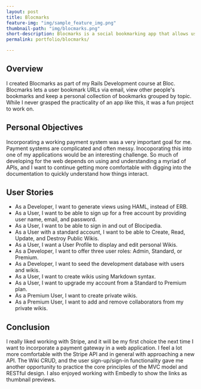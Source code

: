 ```yaml
---
layout: post
title: Blocmarks
feature-img: "img/sample_feature_img.png"
thumbnail-path: "img/blocmarks.png"
short-description: Blocmarks is a social bookmarking app that allows users to email, manage and share bookmarks and URLs.
permalink: portfolio/blocmarks/

---
```

## Overview

I created Blocmarks as part of my Rails Development course at Bloc.  Blocmarks lets a user bookmark URLs via email, view other people's bookmarks and keep a personal collection of bookmarks grouped by topic.  While I never grasped the practicality of an app like this, it was a fun project to work on.

## Personal Objectives

Incorporating a working payment system was a very important goal for me.  Payment systems are complicated and often messy.  Inocoporating this into one of my applications would be an interesting challenge.  So much of developing for the web depends on using and understanding a myriad of APIs, and I want to continue getting more comfortable with digging into the documentation to quickly understand how things interact.

## User Stories

* As a Developer, I want to generate views using HAML, instead of ERB.
* As a User, I want to be able to sign up for a free account by providing user name, email, and password.
* As a User, I want to be able to sign in and out of Blocipedia.
* As a User with a standard account, I want to be able to Create, Read, Update, and Destroy Public Wikis.
* As a User, I want a User Profile to display and edit personal Wikis.
* As a Developer, I want to offer three user roles: Admin, Standard, or Premium.
* As a Developer, I want to seed the development database with users and wikis.
* As a User, I want to create wikis using Markdown syntax.
* As a User, I want to upgrade my account from a Standard to Premium plan.
* As a Premium User, I want to create private wikis.
* As a Premium User, I want to add and remove collaborators from my private wikis.

## Conclusion

I really liked working with Stripe, and it will be my first choice the next time I want to incorporate a payment gateway in a web application. I feel a lot more comfortable with the Stripe API and in general with approaching a new API.  The Wiki CRUD, and the user sign-up/sign-in functionality gave me another opportunity to practice the core principles of the MVC model and RESTful design.  I also enjoyed working with Embedly to show the links as thumbnail previews.